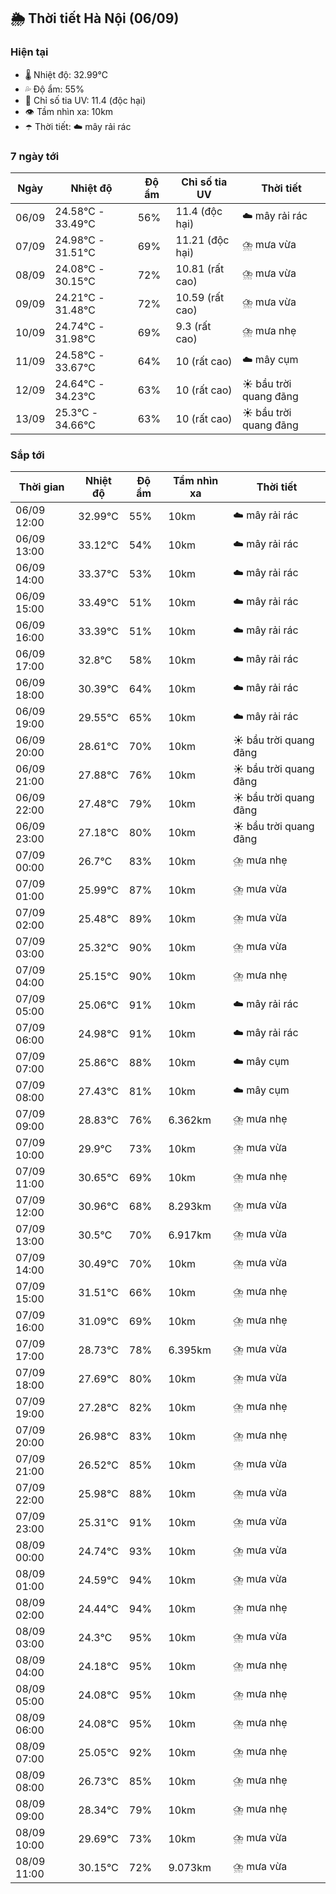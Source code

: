 ## 🌦️ Thời tiết Hà Nội (06/09)

### Hiện tại

- 🌡️ Nhiệt độ: 32.99℃
- 💦 Độ ẩm: 55%
- 🌟 Chỉ số tia UV: 11.4 (độc hại)
- 👁️ Tầm nhìn xa: 10km
- ☂️ Thời tiết: ☁️ mây rải rác

### 7 ngày tới

| Ngày | Nhiệt độ | Độ ẩm | Chỉ số tia UV | Thời tiết |
| --- | --- | --- | --- | --- |
| 06/09 | 24.58℃ - 33.49℃ | 56% | 11.4 (độc hại) | ☁️ mây rải rác |
| 07/09 | 24.98℃ - 31.51℃ | 69% | 11.21 (độc hại) | ⛈️ mưa vừa |
| 08/09 | 24.08℃ - 30.15℃ | 72% | 10.81 (rất cao) | ⛈️ mưa vừa |
| 09/09 | 24.21℃ - 31.48℃ | 72% | 10.59 (rất cao) | ⛈️ mưa vừa |
| 10/09 | 24.74℃ - 31.98℃ | 69% | 9.3 (rất cao) | ⛈️ mưa nhẹ |
| 11/09 | 24.58℃ - 33.67℃ | 64% | 10 (rất cao) | ☁️ mây cụm |
| 12/09 | 24.64℃ - 34.23℃ | 63% | 10 (rất cao) | ☀️ bầu trời quang đãng |
| 13/09 | 25.3℃ - 34.66℃ | 63% | 10 (rất cao) | ☀️ bầu trời quang đãng |

### Sắp tới

| Thời gian | Nhiệt độ | Độ ẩm | Tầm nhìn xa | Thời tiết |
| --- | --- | --- | --- | --- |
| 06/09 12:00 | 32.99℃ | 55% | 10km | ☁️ mây rải rác |
| 06/09 13:00 | 33.12℃ | 54% | 10km | ☁️ mây rải rác |
| 06/09 14:00 | 33.37℃ | 53% | 10km | ☁️ mây rải rác |
| 06/09 15:00 | 33.49℃ | 51% | 10km | ☁️ mây rải rác |
| 06/09 16:00 | 33.39℃ | 51% | 10km | ☁️ mây rải rác |
| 06/09 17:00 | 32.8℃ | 58% | 10km | ☁️ mây rải rác |
| 06/09 18:00 | 30.39℃ | 64% | 10km | ☁️ mây rải rác |
| 06/09 19:00 | 29.55℃ | 65% | 10km | ☁️ mây rải rác |
| 06/09 20:00 | 28.61℃ | 70% | 10km | ☀️ bầu trời quang đãng |
| 06/09 21:00 | 27.88℃ | 76% | 10km | ☀️ bầu trời quang đãng |
| 06/09 22:00 | 27.48℃ | 79% | 10km | ☀️ bầu trời quang đãng |
| 06/09 23:00 | 27.18℃ | 80% | 10km | ☀️ bầu trời quang đãng |
| 07/09 00:00 | 26.7℃ | 83% | 10km | ⛈️ mưa nhẹ |
| 07/09 01:00 | 25.99℃ | 87% | 10km | ⛈️ mưa vừa |
| 07/09 02:00 | 25.48℃ | 89% | 10km | ⛈️ mưa vừa |
| 07/09 03:00 | 25.32℃ | 90% | 10km | ⛈️ mưa vừa |
| 07/09 04:00 | 25.15℃ | 90% | 10km | ⛈️ mưa nhẹ |
| 07/09 05:00 | 25.06℃ | 91% | 10km | ☁️ mây rải rác |
| 07/09 06:00 | 24.98℃ | 91% | 10km | ☁️ mây rải rác |
| 07/09 07:00 | 25.86℃ | 88% | 10km | ☁️ mây cụm |
| 07/09 08:00 | 27.43℃ | 81% | 10km | ☁️ mây cụm |
| 07/09 09:00 | 28.83℃ | 76% | 6.362km | ⛈️ mưa nhẹ |
| 07/09 10:00 | 29.9℃ | 73% | 10km | ⛈️ mưa vừa |
| 07/09 11:00 | 30.65℃ | 69% | 10km | ⛈️ mưa nhẹ |
| 07/09 12:00 | 30.96℃ | 68% | 8.293km | ⛈️ mưa vừa |
| 07/09 13:00 | 30.5℃ | 70% | 6.917km | ⛈️ mưa vừa |
| 07/09 14:00 | 30.49℃ | 70% | 10km | ⛈️ mưa vừa |
| 07/09 15:00 | 31.51℃ | 66% | 10km | ⛈️ mưa nhẹ |
| 07/09 16:00 | 31.09℃ | 69% | 10km | ⛈️ mưa nhẹ |
| 07/09 17:00 | 28.73℃ | 78% | 6.395km | ⛈️ mưa vừa |
| 07/09 18:00 | 27.69℃ | 80% | 10km | ⛈️ mưa vừa |
| 07/09 19:00 | 27.28℃ | 82% | 10km | ⛈️ mưa nhẹ |
| 07/09 20:00 | 26.98℃ | 83% | 10km | ⛈️ mưa nhẹ |
| 07/09 21:00 | 26.52℃ | 85% | 10km | ⛈️ mưa vừa |
| 07/09 22:00 | 25.98℃ | 88% | 10km | ⛈️ mưa vừa |
| 07/09 23:00 | 25.31℃ | 91% | 10km | ⛈️ mưa vừa |
| 08/09 00:00 | 24.74℃ | 93% | 10km | ⛈️ mưa vừa |
| 08/09 01:00 | 24.59℃ | 94% | 10km | ⛈️ mưa vừa |
| 08/09 02:00 | 24.44℃ | 94% | 10km | ⛈️ mưa nhẹ |
| 08/09 03:00 | 24.3℃ | 95% | 10km | ⛈️ mưa vừa |
| 08/09 04:00 | 24.18℃ | 95% | 10km | ⛈️ mưa nhẹ |
| 08/09 05:00 | 24.08℃ | 95% | 10km | ⛈️ mưa nhẹ |
| 08/09 06:00 | 24.08℃ | 95% | 10km | ⛈️ mưa nhẹ |
| 08/09 07:00 | 25.05℃ | 92% | 10km | ⛈️ mưa nhẹ |
| 08/09 08:00 | 26.73℃ | 85% | 10km | ⛈️ mưa nhẹ |
| 08/09 09:00 | 28.34℃ | 79% | 10km | ⛈️ mưa nhẹ |
| 08/09 10:00 | 29.69℃ | 73% | 10km | ⛈️ mưa vừa |
| 08/09 11:00 | 30.15℃ | 72% | 9.073km | ⛈️ mưa vừa |
